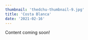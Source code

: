 ```yaml
---
thumbnail: 'thedchu-thumbnail-9.jpg'
title: 'Costa Blanca'
date: '2021-02-16'
---
```


Content coming soon!

